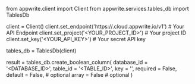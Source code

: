 from appwrite.client import Client
from appwrite.services.tables_db import TablesDb

client = Client()
client.set_endpoint('https://<REGION>.cloud.appwrite.io/v1') # Your API Endpoint
client.set_project('<YOUR_PROJECT_ID>') # Your project ID
client.set_key('<YOUR_API_KEY>') # Your secret API key

tables_db = TablesDb(client)

result = tables_db.create_boolean_column(
    database_id = '<DATABASE_ID>',
    table_id = '<TABLE_ID>',
    key = '',
    required = False,
    default = False, # optional
    array = False # optional
)
